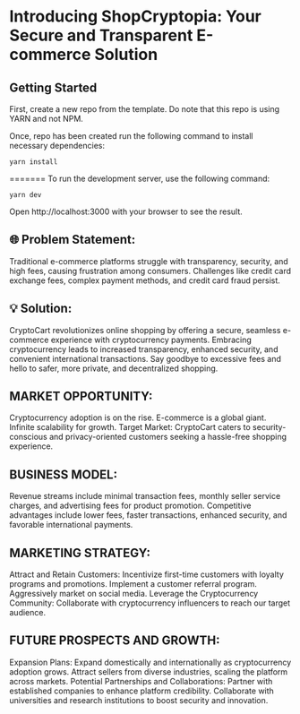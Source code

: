 # **Introducing ShopCryptopia: Your Secure and Transparent E-commerce Solution**

## Getting Started


First, create a new repo from the template. Do note that this repo is using YARN and not NPM.

Once, repo has been created run the following command to install necessary dependencies:

```
yarn install
```

=======
To run the development server, use the following command:
```
yarn dev
```

Open http://localhost:3000 with your browser to see the result.




## 🌐 Problem Statement:
Traditional e-commerce platforms struggle with transparency, security, and high fees, causing frustration among consumers. Challenges like credit card exchange fees, complex payment methods, and credit card fraud persist.

## 💡 Solution:
CryptoCart revolutionizes online shopping by offering a secure, seamless e-commerce experience with cryptocurrency payments. Embracing cryptocurrency leads to increased transparency, enhanced security, and convenient international transactions. Say goodbye to excessive fees and hello to safer, more private, and decentralized shopping.

## MARKET OPPORTUNITY:

Cryptocurrency adoption is on the rise.
E-commerce is a global giant.
Infinite scalability for growth.
Target Market:
CryptoCart caters to security-conscious and privacy-oriented customers seeking a hassle-free shopping experience.

## BUSINESS MODEL:

Revenue streams include minimal transaction fees, monthly seller service charges, and advertising fees for product promotion.
Competitive advantages include lower fees, faster transactions, enhanced security, and favorable international payments.

## MARKETING STRATEGY:

Attract and Retain Customers:
Incentivize first-time customers with loyalty programs and promotions.
Implement a customer referral program.
Aggressively market on social media.
Leverage the Cryptocurrency Community:
Collaborate with cryptocurrency influencers to reach our target audience.

## FUTURE PROSPECTS AND GROWTH:

Expansion Plans:
Expand domestically and internationally as cryptocurrency adoption grows.
Attract sellers from diverse industries, scaling the platform across markets.
Potential Partnerships and Collaborations:
Partner with established companies to enhance platform credibility.
Collaborate with universities and research institutions to boost security and innovation.
